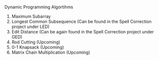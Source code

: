 Dynamic Programming Algortihms
1) Maximum Subarray
2) Longest Common Subsequence (Can be found in the Spell Correction project under LED)
3) Edit Distance (Can be again found in the Spell Correction project under GED)
4) Rod Cutting (Upcoming)
5) 0-1 Knapsack (Upcoming)
6) Matrix Chain Multiplication (Upcoming)
